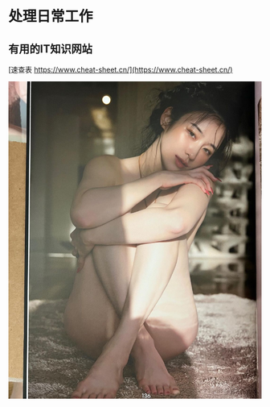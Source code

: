 # 处理日常工作

## 有用的IT知识网站

[速查表 https://www.cheat-sheet.cn/](https://www.cheat-sheet.cn/)

![工具网站](image/2023060801.jpg)


